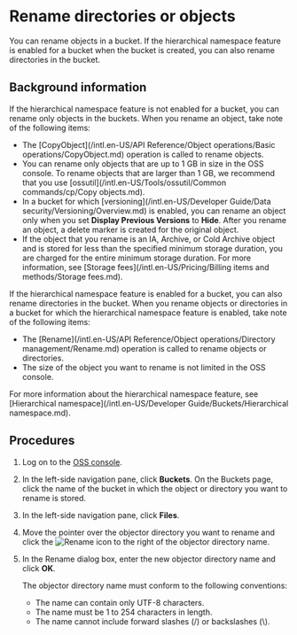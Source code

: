 # Rename directories or objects

You can rename objects in a bucket. If the hierarchical namespace feature is enabled for a bucket when the bucket is created, you can also rename directories in the bucket.

## Background information

If the hierarchical namespace feature is not enabled for a bucket, you can rename only objects in the buckets. When you rename an object, take note of the following items:

-   The [CopyObject](/intl.en-US/API Reference/Object operations/Basic operations/CopyObject.md) operation is called to rename objects.
-   You can rename only objects that are up to 1 GB in size in the OSS console. To rename objects that are larger than 1 GB, we recommend that you use [ossutil](/intl.en-US/Tools/ossutil/Common commands/cp/Copy objects.md).
-   In a bucket for which [versioning](/intl.en-US/Developer Guide/Data security/Versioning/Overview.md) is enabled, you can rename an object only when you set **Display Previous Versions** to **Hide**. After you rename an object, a delete marker is created for the original object.
-   If the object that you rename is an IA, Archive, or Cold Archive object and is stored for less than the specified minimum storage duration, you are charged for the entire minimum storage duration. For more information, see [Storage fees](/intl.en-US/Pricing/Billing items and methods/Storage fees.md).

If the hierarchical namespace feature is enabled for a bucket, you can also rename directories in the bucket. When you rename objects or directories in a bucket for which the hierarchical namespace feature is enabled, take note of the following items:

-   The [Rename](/intl.en-US/API Reference/Object operations/Directory management/Rename.md) operation is called to rename objects or directories.
-   The size of the object you want to rename is not limited in the OSS console.

For more information about the hierarchical namespace feature, see [Hierarchical namespace](/intl.en-US/Developer Guide/Buckets/Hierarchical namespace.md).

## Procedures

1.  Log on to the [OSS console](https://oss.console.aliyun.com/).

2.  In the left-side navigation pane, click **Buckets**. On the Buckets page, click the name of the bucket in which the object or directory you want to rename is stored.

3.  In the left-side navigation pane, click **Files**.

4.  Move the pointer over the objector directory you want to rename and click the ![Rename](https://static-aliyun-doc.oss-accelerate.aliyuncs.com/assets/img/en-US/8420893161/p182159.png) icon to the right of the objector directory name.

5.  In the Rename dialog box, enter the new objector directory name and click **OK**.

    The objector directory name must conform to the following conventions:

    -   The name can contain only UTF-8 characters.
    -   The name must be 1 to 254 characters in length.
    -   The name cannot include forward slashes \(/\) or backslashes \(\\\).

